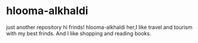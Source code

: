 # hlooma-alkhaldi
just another repository
hi frinds!
hlooma-alkhaldi her,I like travel and tourism with my best frinds.
And I like shopping and reading books.
